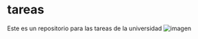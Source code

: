# tareas
Este es un repositorio para las tareas de la universidad
![imagen](https://scontent-dfw1-1.xx.fbcdn.net/hphotos-xpt1/v/t1.0-9/12592186_997250303654004_8053051780706160671_n.jpg?oh=da3f76b6caa3c71b96297ab52510c88e&oe=5727EDF2)
